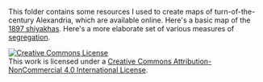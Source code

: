 This folder contains some resources I used to create maps of turn-of-the-century Alexandria, which are available online. Here's a basic map of the [1897 shiyakhas](https://public.tableau.com/profile/will.hanley#!/vizhome/shiyakhas/Sheet2). Here's a more elaborate set of various measures of [segregation](https://public.tableau.com/profile/will.hanley#!/vizhome/MESAPresentation/Honorifics).

<a rel="license" href="http://creativecommons.org/licenses/by-nc/4.0/"><img alt="Creative Commons License" style="border-width:0" src="https://i.creativecommons.org/l/by-nc/4.0/88x31.png" /></a><br />This <span xmlns:dct="http://purl.org/dc/terms/" href="http://purl.org/dc/dcmitype/Text" rel="dct:type">work</span> is licensed under a <a rel="license" href="http://creativecommons.org/licenses/by-nc/4.0/">Creative Commons Attribution-NonCommercial 4.0 International License</a>.
